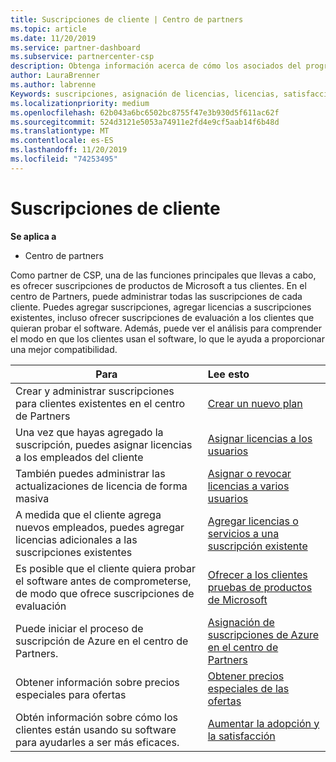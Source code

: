 ```yaml
---
title: Suscripciones de cliente | Centro de partners
ms.topic: article
ms.date: 11/20/2019
ms.service: partner-dashboard
ms.subservice: partnercenter-csp
description: Obtenga información acerca de cómo los asociados del programa CSP pueden vender suscripciones a los clientes y administrarlas a través del centro de Partners.
author: LauraBrenner
ms.author: labrenne
Keywords: suscripciones, asignación de licencias, licencias, satisfacción del cliente, suscripciones de Azure
ms.localizationpriority: medium
ms.openlocfilehash: 62b043a6bc6502bc8755f47e3b930d5f611ac62f
ms.sourcegitcommit: 524d3121e5053a74911e2fd4e9cf5aab14f6b48d
ms.translationtype: MT
ms.contentlocale: es-ES
ms.lasthandoff: 11/20/2019
ms.locfileid: "74253495"
---
```

# <a name="customer-subscriptions"></a>Suscripciones de cliente

**Se aplica a**

-  Centro de partners

Como partner de CSP, una de las funciones principales que llevas a cabo, es ofrecer suscripciones de productos de Microsoft a tus clientes. En el centro de Partners, puede administrar todas las suscripciones de cada cliente. Puedes agregar suscripciones, agregar licencias a suscripciones existentes, incluso ofrecer suscripciones de evaluación a los clientes que quieran probar el software. Además, puede ver el análisis para comprender el modo en que los clientes usan el software, lo que le ayuda a proporcionar una mejor compatibilidad.

|**Para**   |**Lee esto**   |
|----------------------|:----------------------|
|Crear y administrar suscripciones para clientes existentes en el centro de Partners|[Crear un nuevo plan](create-a-new-subscription.md)|
|Una vez que hayas agregado la suscripción, puedes asignar licencias a los empleados del cliente  |[Asignar licencias a los usuarios](assign-licenses-to-users.md)|
|También puedes administrar las actualizaciones de licencia de forma masiva   |[Asignar o revocar licencias a varios usuarios](bulk-license-provisioning-for-multiple-users.md)|
|A medida que el cliente agrega nuevos empleados, puedes agregar licencias adicionales a las suscripciones existentes   |[Agregar licencias o servicios a una suscripción existente](add-licenses-or-services-to-an-existing-subscription.md)|
|Es posible que el cliente quiera probar el software antes de comprometerse, de modo que ofrece suscripciones de evaluación    |[Ofrecer a los clientes pruebas de productos de Microsoft](offer-your-customers-trials-of-microsoft-products.md)|
|Puede iniciar el proceso de suscripción de Azure en el centro de Partners.   |[Asignación de suscripciones de Azure en el centro de Partners](assign-azure-subscriptions.md)|
|Obtener información sobre precios especiales para ofertas   |[Obtener precios especiales de las ofertas](get-special-pricing-for-offers.md)|
|Obtén información sobre cómo los clientes están usando su software para ayudarles a ser más eficaces.   | [Aumentar la adopción y la satisfacción](increasing-adoption-and-satisfaction.md)   | 

































 

 



